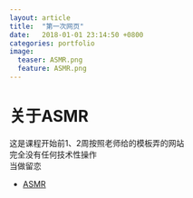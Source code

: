 ```yaml
---
layout: article
title:  "第一次网页"
date:   2018-01-01 23:14:50 +0800
categories: portfolio
image:
  teaser: ASMR.png
  feature: ASMR.png
---
```

# 关于ASMR

这是课程开始前1、2周按照老师给的模板弄的网站  
完全没有任何技术性操作  
当做留恋

- <a href="https://Zoe1122.github.io/portfolio/ASMR/index.html " target="_blank">ASMR</a>


